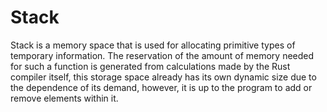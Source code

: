 # Stack

Stack is a memory space that is used for allocating primitive types of temporary information. The reservation of the amount of memory needed for such a function is generated from calculations made by the Rust compiler itself, this storage space already has its own dynamic size due to the dependence of its demand, however, it is up to the program to add or remove elements within it.

